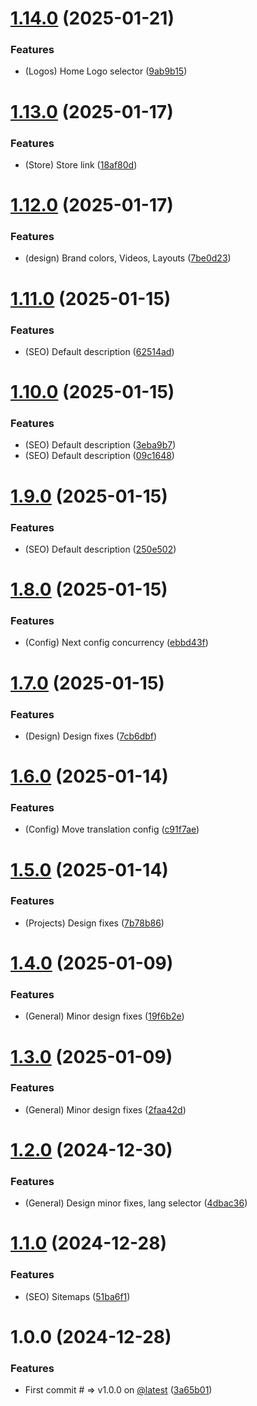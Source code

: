 # [1.14.0](https://github.com/tavomak/tusk/compare/v1.13.0...v1.14.0) (2025-01-21)


### Features

* (Logos) Home Logo selector ([9ab9b15](https://github.com/tavomak/tusk/commit/9ab9b1595c458cf2f7212e806ca06f5a41394010))

# [1.13.0](https://github.com/tavomak/tusk/compare/v1.12.0...v1.13.0) (2025-01-17)


### Features

* (Store) Store link ([18af80d](https://github.com/tavomak/tusk/commit/18af80d93985d1ea667a0c6c9c2428f4c0661e00))

# [1.12.0](https://github.com/tavomak/tusk/compare/v1.11.0...v1.12.0) (2025-01-17)


### Features

* (design) Brand colors, Videos, Layouts ([7be0d23](https://github.com/tavomak/tusk/commit/7be0d23ea48d0ee6ceb2cf6bf685088e426c10b7))

# [1.11.0](https://github.com/tavomak/tusk/compare/v1.10.0...v1.11.0) (2025-01-15)


### Features

* (SEO) Default description ([62514ad](https://github.com/tavomak/tusk/commit/62514adc142c242475ff24ff82f363859440f32a))

# [1.10.0](https://github.com/tavomak/tusk/compare/v1.9.0...v1.10.0) (2025-01-15)


### Features

* (SEO) Default description ([3eba9b7](https://github.com/tavomak/tusk/commit/3eba9b757a0c0e23dcb3c00cbe00c266779385c3))
* (SEO) Default description ([09c1648](https://github.com/tavomak/tusk/commit/09c16489435e17fc72146ae14f1a052fbcf0af75))

# [1.9.0](https://github.com/tavomak/tusk/compare/v1.8.0...v1.9.0) (2025-01-15)


### Features

* (SEO) Default description ([250e502](https://github.com/tavomak/tusk/commit/250e502b5335cf6a50201b7c4f44b28643a015f1))

# [1.8.0](https://github.com/tavomak/tusk/compare/v1.7.0...v1.8.0) (2025-01-15)


### Features

* (Config) Next config concurrency ([ebbd43f](https://github.com/tavomak/tusk/commit/ebbd43f182101fbc8003efea54e8b6b8b8825011))

# [1.7.0](https://github.com/tavomak/tusk/compare/v1.6.0...v1.7.0) (2025-01-15)


### Features

* (Design) Design fixes ([7cb6dbf](https://github.com/tavomak/tusk/commit/7cb6dbfd05aa38dcd2e20c5837c4452642255bc0))

# [1.6.0](https://github.com/tavomak/tusk/compare/v1.5.0...v1.6.0) (2025-01-14)


### Features

* (Config) Move translation config ([c91f7ae](https://github.com/tavomak/tusk/commit/c91f7ae54d94186390676ac13cf9003330fb2e51))

# [1.5.0](https://github.com/tavomak/tusk/compare/v1.4.0...v1.5.0) (2025-01-14)


### Features

* (Projects) Design fixes ([7b78b86](https://github.com/tavomak/tusk/commit/7b78b869a598d6d2b535960931bd363f0f015bf7))

# [1.4.0](https://github.com/tavomak/tusk/compare/v1.3.0...v1.4.0) (2025-01-09)


### Features

* (General) Minor design fixes ([19f6b2e](https://github.com/tavomak/tusk/commit/19f6b2e142197fdb0db8bb29fd67cfdc74819508))

# [1.3.0](https://github.com/tavomak/tusk/compare/v1.2.0...v1.3.0) (2025-01-09)


### Features

* (General) Minor design fixes ([2faa42d](https://github.com/tavomak/tusk/commit/2faa42d7ee6cc33d39b450da91a64f1749d03033))

# [1.2.0](https://github.com/tavomak/tusk/compare/v1.1.0...v1.2.0) (2024-12-30)


### Features

* (General) Design minor fixes, lang selector ([4dbac36](https://github.com/tavomak/tusk/commit/4dbac36211e3594f26c86252d223b95474d8bf23))

# [1.1.0](https://github.com/tavomak/tusk/compare/v1.0.0...v1.1.0) (2024-12-28)


### Features

* (SEO) Sitemaps ([51ba6f1](https://github.com/tavomak/tusk/commit/51ba6f174796656b9d3174a0c08e80ef6df7ed36))

# 1.0.0 (2024-12-28)


### Features

* First commit # => v1.0.0 on [@latest](https://github.com/latest) ([3a65b01](https://github.com/tavomak/tusk/commit/3a65b01c98818e51a9a06fb768d5b6bc4a625815))
